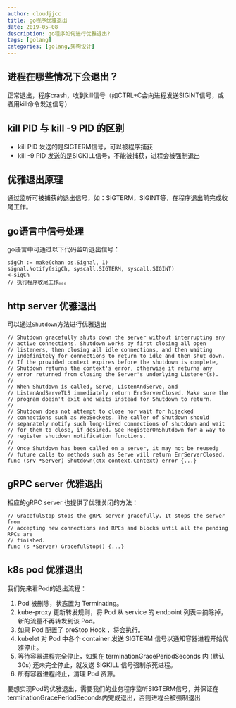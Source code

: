 ```yaml
---
author: cloudjjcc
title: go程序优雅退出
date: 2019-05-08
description: go程序如何进行优雅退出?
tags: [golang]
categories: [golang,架构设计]
---
```


## 进程在哪些情况下会退出？
正常退出，程序crash，收到kill信号（如CTRL+C会向进程发送SIGINT信号，或者用kill命令发送信号）

## kill PID 与 kill -9 PID 的区别
+ kill PID 发送的是SIGTERM信号，可以被程序捕获
+ kill -9 PID 发送的是SIGKILL信号，不能被捕获，进程会被强制退出

## 优雅退出原理
通过监听可被捕获的退出信号，如：SIGTERM，SIGINT等，在程序退出前完成收尾工作。

## go语言中信号处理
go语言中可通过以下代码监听退出信号：
``` golang
sigCh := make(chan os.Signal, 1)
signal.Notify(sigCh, syscall.SIGTERM, syscall.SIGINT)
<-sigCh
// 执行程序收尾工作。。。
```

## http server 优雅退出
可以通过`Shutdown`方法进行优雅退出
``` golang
// Shutdown gracefully shuts down the server without interrupting any
// active connections. Shutdown works by first closing all open
// listeners, then closing all idle connections, and then waiting
// indefinitely for connections to return to idle and then shut down.
// If the provided context expires before the shutdown is complete,
// Shutdown returns the context's error, otherwise it returns any
// error returned from closing the Server's underlying Listener(s).
//
// When Shutdown is called, Serve, ListenAndServe, and
// ListenAndServeTLS immediately return ErrServerClosed. Make sure the
// program doesn't exit and waits instead for Shutdown to return.
//
// Shutdown does not attempt to close nor wait for hijacked
// connections such as WebSockets. The caller of Shutdown should
// separately notify such long-lived connections of shutdown and wait
// for them to close, if desired. See RegisterOnShutdown for a way to
// register shutdown notification functions.
//
// Once Shutdown has been called on a server, it may not be reused;
// future calls to methods such as Serve will return ErrServerClosed.
func (srv *Server) Shutdown(ctx context.Context) error {...}
```
## gRPC server 优雅退出
相应的gRPC server 也提供了优雅关闭的方法：
``` golang
// GracefulStop stops the gRPC server gracefully. It stops the server from
// accepting new connections and RPCs and blocks until all the pending RPCs are
// finished.
func (s *Server) GracefulStop() {...}
```

## k8s pod 优雅退出
我们先来看Pod的退出流程：
1. Pod 被删除，状态置为 Terminating。
2. kube-proxy 更新转发规则，将 Pod 从 service 的 endpoint 列表中摘除掉，新的流量不再转发到该 Pod。
3. 如果 Pod 配置了 preStop Hook ，将会执行。
4. kubelet 对 Pod 中各个 container 发送 SIGTERM 信号以通知容器进程开始优雅停止。
5. 等待容器进程完全停止，如果在 terminationGracePeriodSeconds 内 (默认 30s) 还未完全停止，就发送 SIGKILL 信号强制杀死进程。
6. 所有容器进程终止，清理 Pod 资源。

要想实现Pod的优雅退出，需要我们的业务程序监听SIGTERM信号，并保证在terminationGracePeriodSeconds内完成退出，否则进程会被强制退出



